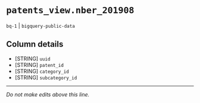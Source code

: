 # `patents_view.nber_201908`
`bq-1` | `bigquery-public-data`

## Column details
* [STRING]    `uuid`
* [STRING]    `patent_id`
* [STRING]    `category_id`
* [STRING]    `subcategory_id`

-------------------------------------------------------------------------------
*Do not make edits above this line.*
